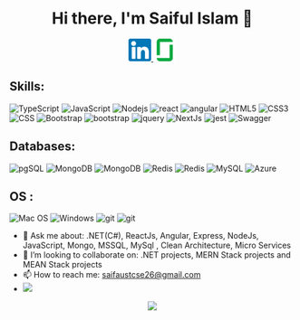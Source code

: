<h1 align="center">Hi there, I'm Saiful Islam 👋
</h1>

<p align="center">
 <a href="https://www.linkedin.com/in/saif-aust-cse/" target="_blank">
  <img src="https://github.com/saifaustcse/saif/blob/main/images/linkedin.svg" alt="linkedin" width="40" height="40" />
 </a>
 <a href="https://www.linkedin.com/in/saif-aust-cse/" target="_blank">
  <img src="https://github.com/saifaustcse/saif/blob/main/images/glassdoor.svg" alt="linkedin" width="40" height="40"/>
 </a>

 <!-- <a href="https://twitter.com/saif-aust-cse" target="_blank">
  <img src="https://img.icons8.com/fluent/48/000000/twitter.png" />
 </a> -->

</p>

<!-- <p align="center">
 <strong>
  Professional skills
  </strong>
</p> -->

<!-- <p align="center"> -->

<!-- <img src="https://github.com/saifaustcse/saif/blob/main/images/csharp.svg" alt="csharp" width="40" height="40" /> -->
<!-- <img src="https://github.com/saifaustcse/saif/blob/main/images/javascript.svg" alt="javascript" width="40" height="40" /> -->
<!-- <img src="https://github.com/saifaustcse/saif/blob/main/images/react.svg" alt="react" width="40" height="40" />
<img src="https://github.com/saifaustcse/saif/blob/main/images/angular.svg" alt="angular" width="40" height="40" /> -->
<!-- <img src="https://github.com/saifaustcse/saif/blob/main/images/typescript.svg" alt="typescript" width="40" height="40" /> -->
<!-- <img src="https://github.com/saifaustcse/saif/blob/main/images/dot-net.svg" alt="dotNet" width="40" height="40" /> -->
<!-- <img src="https://github.com/saifaustcse/saif/blob/main/images/node.svg" raw=true alt="node" width="40" height="40"/>
<img src="https://github.com/saifaustcse/saif/blob/main/images/mongodb.svg" alt="mongodb" width="40" height="40" />
<img src="https://github.com/saifaustcse/saif/blob/main/images/mssql.svg" alt="mongodb" width="40" height="40" />
<img src="https://github.com/saifaustcse/saif/blob/main/images/mysql.svg" alt="mongodb" width="40" height="40" />
<img src="https://github.com/saifaustcse/saif/blob/main/images/docker.svg" alt="docker" width="40" height="40" /> -->
<!-- <img src="https://img.icons8.com/color/48/000000/kubernetes.png" alt="kubernetes" width="43" height="43" /> -->

<!-- </p> -->

<!-- ## Programming languages: -->

## Skills:

![TypeScript](https://img.shields.io/badge/typescript-%23007ACC.svg?style=for-the-badge&logo=typescript&logoColor=white)
![JavaScript](https://img.shields.io/badge/-JavaScript-%23F7DF1C?style=for-the-badge&logo=javascript&logoColor=000000&labelColor=%23F7DF1C&color=%23FFCE5A)
![Nodejs](https://img.shields.io/badge/-Nodejs-43853d?style=for-the-badge&logo=Node.js&logoColor=white)
![react](https://img.shields.io/badge/-ReactJS-%23282C34?style=for-the-badge&logo=react)
![angular](https://img.shields.io/badge/angular-%23DD0031.svg?style=for-the-badge&logo=angular&logoColor=white)
![HTML5](https://img.shields.io/badge/html5-%23E34F26.svg?style=for-the-badge&logo=html5&logoColor=white)
![CSS3](https://img.shields.io/badge/css3-%231572B6.svg?style=for-the-badge&logo=css3&logoColor=white)
![CSS](https://img.shields.io/badge/-CSS-1572B6?style=style=for-the-badge&logo=css3&logoColor=white)
![Bootstrap](https://img.shields.io/badge/Bootstrap-563D7C?style=for-the-badge&logo=bootstrap&logoColor=white)
![bootstrap](https://img.shields.io/badge/-bootstrap-563D7C?style=style=for-the-badge&logo=bootstrap&logoColor=white)
![jquery](https://img.shields.io/badge/-jquery-0769AD?style=style=for-the-badge&logo=jquery&logoColor=white)
![NextJs](https://img.shields.io/badge/-NextJs-black?style=style=for-the-badge&logo=next.js)
![jest](https://img.shields.io/badge/-jest-C21325?style=style=for-the-badge&logo=jest&logoColor=white)
![Swagger](https://img.shields.io/badge/-Swagger-85EA2D?style=style=for-the-badge&logo=Swagger&logoColor=white)

<!-- ![TypeScript](https://img.shields.io/badge/-TypeScript-%23282C34?style=flat-square&logo=typescript&logoColor=007bcd") -->
<!-- ![JavaScript](https://img.shields.io/badge/javascript-%23323330.svg?style=for-the-badge&logo=javascript&logoColor=%23F7DF1E) -->
<!-- ![Nodejs](https://img.shields.io/badge/-Nodejs-black?style=flat-square&logo=Node.js) -->
<!-- ![react](https://img.shields.io/badge/-React-45b8d8?style=flat-square&logo=react&logoColor=white) -->
<!-- ![Java](https://img.shields.io/badge/java-%23ED8B00.svg?style=for-the-badge&logo=java&logoColor=white) -->
<!-- [C++](https://img.shields.io/badge/c++-%2300599C.svg?style=for-the-badge&logo=c%2B%2B&logoColor=white) -->
<!-- ![Python](https://img.shields.io/badge/Python-3776AB?style=for-the-badge&logo=python&logoColor=white) -->
<!-- ![PHP](https://img.shields.io/badge/php-%23777BB4.svg?style=for-the-badge&logo=php&logoColor=white) -->
<!-- ![VueJS](https://img.shields.io/badge/Vue.js-35495E?style=for-the-badge&logo=vuedotjs&logoColor=4FC08D) -->
<!-- ![ChartJS](https://img.shields.io/badge/Chart.js-FF6384?style=for-the-badge&logo=chartdotjs&logoColor=white) -->
<!-- ![ThreeJS](https://img.shields.io/badge/ThreeJs-black?style=for-the-badge&logo=three.js&logoColor=white) -->
<!-- ![NestJS](https://img.shields.io/badge/nestjs-%23E0234E.svg?style=for-the-badge&logo=nestjs&logoColor=white) -->
<!-- ![TailwindCSS](https://img.shields.io/badge/Tailwind_CSS-38B2AC?style=for-the-badge&logo=tailwind-css&logoColor=white) -->

## Databases:

![pgSQL](https://img.shields.io/badge/PostgreSQL-316192?style=for-the-badge&logo=postgresql&logoColor=white)
![MongoDB](https://img.shields.io/badge/MongoDB-4EA94B?style=for-the-badge&logo=mongodb&logoColor=white)
![MongoDB](https://img.shields.io/badge/-MongoDB-13aa52?style=flat-square&logo=mongodb&logoColor=white)
![Redis](https://img.shields.io/badge/redis-%23DD0031.svg?&style=for-the-badge&logo=redis&logoColor=white)
![Redis](https://img.shields.io/badge/-redis-CC0000?style=flat-square&logo=redis&logoColor=white)
![MySQL](https://img.shields.io/badge/mysql-%2300f.svg?style=for-the-badge&logo=mysql&logoColor=white)
![Azure](https://img.shields.io/badge/azure-%230072C6.svg?style=flat-square&logo=azure-devops&logoColor=white)

<!-- ![SQLITE](https://img.shields.io/badge/SQLite-07405E?style=for-the-badge&logo=sqlite&logoColor=white) -->
<!-- ![MariaDB](https://img.shields.io/badge/MariaDB-003545?style=for-the-badge&logo=mariadb&logoColor=white) -->

## OS :

![Mac OS](https://img.shields.io/badge/mac%20os-000000?style=for-the-badge&logo=macos&logoColor=F0F0F0)
![Windows](https://img.shields.io/badge/Windows-0078D6?style=for-the-badge&logo=windows&logoColor=white)
![git](https://img.shields.io/badge/-Git-F05032?style=flat-square&logo=git&logoColor=white)
![git](https://img.shields.io/badge/-git-black?style=flat-square&logo=Git)

- 💬 Ask me about: .NET(C#), ReactJs, Angular, Express, NodeJs, JavaScript, Mongo, MSSQL, MySql , Clean Architecture, Micro Services
- 👯 I’m looking to collaborate on: .NET projects, MERN Stack projects and MEAN Stack projects
- 📫 How to reach me: saifaustcse26@gmail.com
- ![](https://komarev.com/ghpvc/?username=saifaustcse)
  </br>

<p align="center">
 <a href="#" alt="Saiful Islam's github stats">
  <img src="https://github-readme-stats.vercel.app/api?username=saifaustcse&theme=tokyonight&show_icons=true" />
  <!-- <img src="https://github-readme-stats.vercel.app/api/top-langs/?username=saifaustcse" /> -->
 </a>
</p>
